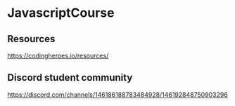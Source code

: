 # JavascriptCourse

## Resources
https://codingheroes.io/resources/

## Discord student community
https://discord.com/channels/146186188783484928/146192848750903296
